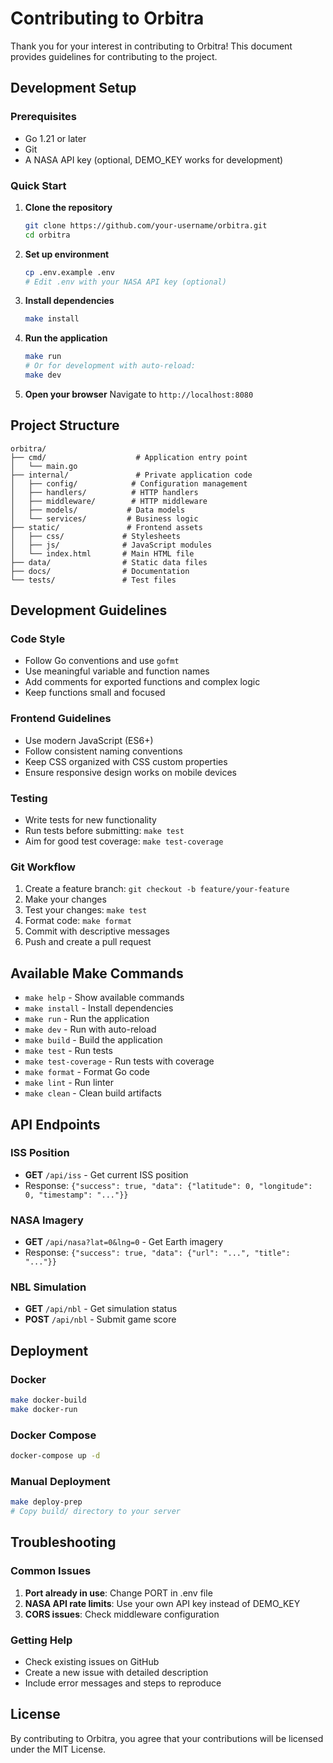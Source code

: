 # Contributing to Orbitra

Thank you for your interest in contributing to Orbitra! This document provides guidelines for contributing to the project.

## Development Setup

### Prerequisites
- Go 1.21 or later
- Git
- A NASA API key (optional, DEMO_KEY works for development)

### Quick Start
1. **Clone the repository**
   ```bash
   git clone https://github.com/your-username/orbitra.git
   cd orbitra
   ```

2. **Set up environment**
   ```bash
   cp .env.example .env
   # Edit .env with your NASA API key (optional)
   ```

3. **Install dependencies**
   ```bash
   make install
   ```

4. **Run the application**
   ```bash
   make run
   # Or for development with auto-reload:
   make dev
   ```

5. **Open your browser**
   Navigate to `http://localhost:8080`

## Project Structure

```
orbitra/
├── cmd/                    # Application entry point
│   └── main.go
├── internal/               # Private application code
│   ├── config/            # Configuration management
│   ├── handlers/          # HTTP handlers
│   ├── middleware/        # HTTP middleware
│   ├── models/           # Data models
│   └── services/         # Business logic
├── static/               # Frontend assets
│   ├── css/             # Stylesheets
│   ├── js/              # JavaScript modules
│   └── index.html       # Main HTML file
├── data/                # Static data files
├── docs/                # Documentation
└── tests/               # Test files
```

## Development Guidelines

### Code Style
- Follow Go conventions and use `gofmt`
- Use meaningful variable and function names
- Add comments for exported functions and complex logic
- Keep functions small and focused

### Frontend Guidelines
- Use modern JavaScript (ES6+)
- Follow consistent naming conventions
- Keep CSS organized with CSS custom properties
- Ensure responsive design works on mobile devices

### Testing
- Write tests for new functionality
- Run tests before submitting: `make test`
- Aim for good test coverage: `make test-coverage`

### Git Workflow
1. Create a feature branch: `git checkout -b feature/your-feature`
2. Make your changes
3. Test your changes: `make test`
4. Format code: `make format`
5. Commit with descriptive messages
6. Push and create a pull request

## Available Make Commands

- `make help` - Show available commands
- `make install` - Install dependencies
- `make run` - Run the application
- `make dev` - Run with auto-reload
- `make build` - Build the application
- `make test` - Run tests
- `make test-coverage` - Run tests with coverage
- `make format` - Format Go code
- `make lint` - Run linter
- `make clean` - Clean build artifacts

## API Endpoints

### ISS Position
- **GET** `/api/iss` - Get current ISS position
- Response: `{"success": true, "data": {"latitude": 0, "longitude": 0, "timestamp": "..."}}`

### NASA Imagery
- **GET** `/api/nasa?lat=0&lng=0` - Get Earth imagery
- Response: `{"success": true, "data": {"url": "...", "title": "..."}}`

### NBL Simulation
- **GET** `/api/nbl` - Get simulation status
- **POST** `/api/nbl` - Submit game score

## Deployment

### Docker
```bash
make docker-build
make docker-run
```

### Docker Compose
```bash
docker-compose up -d
```

### Manual Deployment
```bash
make deploy-prep
# Copy build/ directory to your server
```

## Troubleshooting

### Common Issues
1. **Port already in use**: Change PORT in .env file
2. **NASA API rate limits**: Use your own API key instead of DEMO_KEY
3. **CORS issues**: Check middleware configuration

### Getting Help
- Check existing issues on GitHub
- Create a new issue with detailed description
- Include error messages and steps to reproduce

## License

By contributing to Orbitra, you agree that your contributions will be licensed under the MIT License.